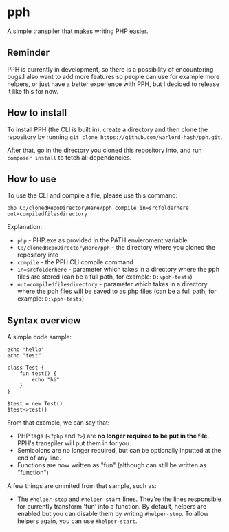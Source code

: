# pph
A simple transpiler that makes writing PHP easier.

## Reminder
PPH is currently in development, so there is a possibility of encountering bugs.I also want to add more features so people can use for example more helpers, or just have a better experience with PPH, but I decided to release it like this for now.

## How to install
To install PPH (the CLI is built in), create a directory and then clone the repository by running ``git clone https://github.com/warlord-hash/pph.git``.

After that, go in the directory you cloned this repository into, and run ``composer install`` to fetch all dependencies.

## How to use
To use the CLI and compile a file, please use this command:

```
php C:/clonedRepoDirectoryHere/pph compile in=srcfolderhere out=compiledfilesdirectory
```

Explanation:
* ``php`` - PHP.exe as provided in the PATH envieroment variable
* ``C:/clonedRepoDirectoryHere/pph`` - the directory where you cloned the repository into
* ``compile`` - the PPH CLI compile command
* ``in=srcfolderhere`` - parameter which takes in a directory where the pph files are stored (can be a full path, for example: ``D:\pph-tests``)
* ``out=compiledfilesdirectory`` - parameter which takes in a directory where the pph files will be saved to as php files (can be a full path, for example: ``D:\pph-tests``)

## Syntax overview
A simple code sample:
```
echo "hello"
echo "test"

class Test {
    fun test() {
        echo "hi"
    }
}

$test = new Test()
$test->test()
```

From that example, we can say that:
* PHP tags (``<?php`` and ``?>``) are **no longer required to be put in the file**. PPH's transpiler will put them in for you.
* Semicolons are no longer required, but can be optionally inputted at the end of any line.
* Functions are now written as "fun" (although can still be written as "function")

A few  things are ommited from that sample, such as:
* The ``#helper-stop`` and ``#helper-start`` lines. They're the lines responsible for currently transform 'fun' into a function. By default, helpers are enabled but you can disable them by writing ``#helper-stop``. To allow helpers again, you can use ``#helper-start``.